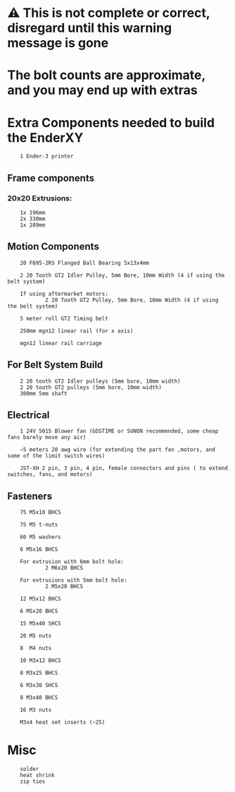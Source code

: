 # ⚠️ This is not complete or correct, disregard until this warning message is gone
# The bolt counts are approximate, and you may end up with extras
# Extra Components needed to build the EnderXY

        1 Ender-3 printer

## Frame components 
### 20x20 Extrusions:
        1x 196mm
        2x 330mm
        1x 289mm

## Motion Components

        20 F695-2RS Flanged Ball Bearing 5x13x4mm
        
        2 20 Tooth GT2 Idler Pulley, 5mm Bore, 10mm Width (4 if using the belt system)

        If using aftermarket motors:
                2 20 Tooth GT2 Pulley, 5mm Bore, 10mm Width (4 if using the belt system)

        5 meter roll GT2 Timing belt

        250mm mgn12 linear rail (for x axis)
        
        mgn12 linear rail carriage

## For Belt System Build

        2 20 tooth GT2 Idler pulleys (5mm bore, 10mm width)
        2 20 tooth GT2 pulleys (5mm bore, 10mm width)
        300mm 5mm shaft

## Electrical

        1 24V 5015 Blower fan (GDSTIME or SUNON recommended, some cheap fans barely move any air)

        ~5 meters 20 awg wire (for extending the part fan ,motors, and some of the limit switch wires)

        JST-XH 2 pin, 3 pin, 4 pin, female connectors and pins ( to extend switches, fans, and motors)

## Fasteners

        75 M5x10 BHCS

        75 M5 t-nuts
        
        60 M5 washers
        
        6 M5x16 BHCS

        For extrusion with 6mm bolt hole:
                2 M6x20 BHCS 

        For extrusions with 5mm bolt hole:
                2 M5x20 BHCS 

        12 M5x12 BHCS

        6 M5x20 BHCS

        15 M5x40 SHCS

        20 M5 nuts

        8  M4 nuts

        10 M3x12 BHCS

        8 M3x25 BHCS

        6 M3x30 SHCS

        8 M3x40 BHCS

        16 M3 nuts

        M3x4 heat set inserts (~25)
# Misc
        
        solder
        heat shrink
        zip ties
      
        

